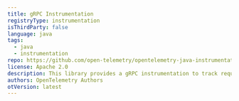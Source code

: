 ```yaml
---
title: gRPC Instrumentation
registryType: instrumentation
isThirdParty: false
language: java
tags:
  - java
  - instrumentation
repo: https://github.com/open-telemetry/opentelemetry-java-instrumentation/tree/main/instrumentation/grpc-1.5
license: Apache 2.0
description: This library provides a gRPC instrumentation to track requests through OpenTelemetry.
authors: OpenTelemetry Authors
otVersion: latest
---
```

